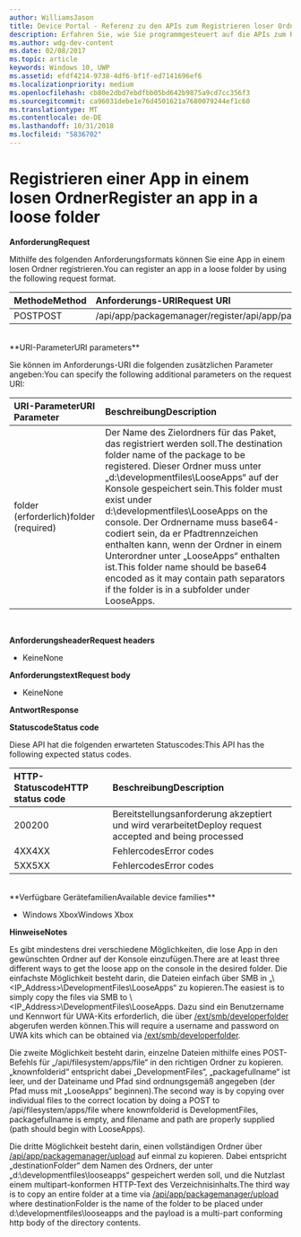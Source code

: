 ```yaml
---
author: WilliamsJason
title: Device Portal - Referenz zu den APIs zum Registrieren loser Ordner
description: Erfahren Sie, wie Sie programmgesteuert auf die APIs zum Registrieren loser Ordner zugreifen.
ms.author: wdg-dev-content
ms.date: 02/08/2017
ms.topic: article
keywords: Windows 10, UWP
ms.assetid: efdf4214-9738-4df6-bf1f-ed7141696ef6
ms.localizationpriority: medium
ms.openlocfilehash: cb80e2dbd7ebdfbb05bd642b9875a9cd7cc356f3
ms.sourcegitcommit: ca96031debe1e76d4501621a7680079244ef1c60
ms.translationtype: MT
ms.contentlocale: de-DE
ms.lasthandoff: 10/31/2018
ms.locfileid: "5836702"
---
```

# <a name="register-an-app-in-a-loose-folder"></a><span data-ttu-id="faac9-104">Registrieren einer App in einem losen Ordner</span><span class="sxs-lookup"><span data-stu-id="faac9-104">Register an app in a loose folder</span></span>  

**<span data-ttu-id="faac9-105">Anforderung</span><span class="sxs-lookup"><span data-stu-id="faac9-105">Request</span></span>**

<span data-ttu-id="faac9-106">Mithilfe des folgenden Anforderungsformats können Sie eine App in einem losen Ordner registrieren.</span><span class="sxs-lookup"><span data-stu-id="faac9-106">You can register an app in a loose folder by using the following request format.</span></span>

<span data-ttu-id="faac9-107">Methode</span><span class="sxs-lookup"><span data-stu-id="faac9-107">Method</span></span>      | <span data-ttu-id="faac9-108">Anforderungs-URI</span><span class="sxs-lookup"><span data-stu-id="faac9-108">Request URI</span></span>
:------     | :------
<span data-ttu-id="faac9-109">POST</span><span class="sxs-lookup"><span data-stu-id="faac9-109">POST</span></span> | <span data-ttu-id="faac9-110">/api/app/packagemanager/register</span><span class="sxs-lookup"><span data-stu-id="faac9-110">/api/app/packagemanager/register</span></span>
<br />
**<span data-ttu-id="faac9-111">URI-Parameter</span><span class="sxs-lookup"><span data-stu-id="faac9-111">URI parameters</span></span>**

<span data-ttu-id="faac9-112">Sie können im Anforderungs-URI die folgenden zusätzlichen Parameter angeben:</span><span class="sxs-lookup"><span data-stu-id="faac9-112">You can specify the following additional parameters on the request URI:</span></span>

<span data-ttu-id="faac9-113">URI-Parameter</span><span class="sxs-lookup"><span data-stu-id="faac9-113">URI Parameter</span></span>      | <span data-ttu-id="faac9-114">Beschreibung</span><span class="sxs-lookup"><span data-stu-id="faac9-114">Description</span></span>
:------     | :-----
<span data-ttu-id="faac9-115">folder (erforderlich)</span><span class="sxs-lookup"><span data-stu-id="faac9-115">folder (required)</span></span> | <span data-ttu-id="faac9-116">Der Name des Zielordners für das Paket, das registriert werden soll.</span><span class="sxs-lookup"><span data-stu-id="faac9-116">The destination folder name of the package to be registered.</span></span> <span data-ttu-id="faac9-117">Dieser Ordner muss unter „d:\developmentfiles\LooseApps“ auf der Konsole gespeichert sein.</span><span class="sxs-lookup"><span data-stu-id="faac9-117">This folder must exist under d:\developmentfiles\LooseApps on the console.</span></span> <span data-ttu-id="faac9-118">Der Ordnername muss base64-codiert sein, da er Pfadtrennzeichen enthalten kann, wenn der Ordner in einem Unterordner unter „LooseApps“ enthalten ist.</span><span class="sxs-lookup"><span data-stu-id="faac9-118">This folder name should be base64 encoded as it may contain path separators if the folder is in a subfolder under LooseApps.</span></span>
<br />

**<span data-ttu-id="faac9-119">Anforderungsheader</span><span class="sxs-lookup"><span data-stu-id="faac9-119">Request headers</span></span>**

- <span data-ttu-id="faac9-120">Keine</span><span class="sxs-lookup"><span data-stu-id="faac9-120">None</span></span>

**<span data-ttu-id="faac9-121">Anforderungstext</span><span class="sxs-lookup"><span data-stu-id="faac9-121">Request body</span></span>**

- <span data-ttu-id="faac9-122">Keine</span><span class="sxs-lookup"><span data-stu-id="faac9-122">None</span></span>

**<span data-ttu-id="faac9-123">Antwort</span><span class="sxs-lookup"><span data-stu-id="faac9-123">Response</span></span>**

**<span data-ttu-id="faac9-124">Statuscode</span><span class="sxs-lookup"><span data-stu-id="faac9-124">Status code</span></span>**

<span data-ttu-id="faac9-125">Diese API hat die folgenden erwarteten Statuscodes:</span><span class="sxs-lookup"><span data-stu-id="faac9-125">This API has the following expected status codes.</span></span>

<span data-ttu-id="faac9-126">HTTP-Statuscode</span><span class="sxs-lookup"><span data-stu-id="faac9-126">HTTP status code</span></span>      | <span data-ttu-id="faac9-127">Beschreibung</span><span class="sxs-lookup"><span data-stu-id="faac9-127">Description</span></span>
:------     | :-----
<span data-ttu-id="faac9-128">200</span><span class="sxs-lookup"><span data-stu-id="faac9-128">200</span></span> | <span data-ttu-id="faac9-129">Bereitstellungsanforderung akzeptiert und wird verarbeitet</span><span class="sxs-lookup"><span data-stu-id="faac9-129">Deploy request accepted and being processed</span></span>
<span data-ttu-id="faac9-130">4XX</span><span class="sxs-lookup"><span data-stu-id="faac9-130">4XX</span></span> | <span data-ttu-id="faac9-131">Fehlercodes</span><span class="sxs-lookup"><span data-stu-id="faac9-131">Error codes</span></span>
<span data-ttu-id="faac9-132">5XX</span><span class="sxs-lookup"><span data-stu-id="faac9-132">5XX</span></span> | <span data-ttu-id="faac9-133">Fehlercodes</span><span class="sxs-lookup"><span data-stu-id="faac9-133">Error codes</span></span>
<br />
**<span data-ttu-id="faac9-134">Verfügbare Gerätefamilien</span><span class="sxs-lookup"><span data-stu-id="faac9-134">Available device families</span></span>**

* <span data-ttu-id="faac9-135">Windows Xbox</span><span class="sxs-lookup"><span data-stu-id="faac9-135">Windows Xbox</span></span>

**<span data-ttu-id="faac9-136">Hinweise</span><span class="sxs-lookup"><span data-stu-id="faac9-136">Notes</span></span>**

<span data-ttu-id="faac9-137">Es gibt mindestens drei verschiedene Möglichkeiten, die lose App in den gewünschten Ordner auf der Konsole einzufügen.</span><span class="sxs-lookup"><span data-stu-id="faac9-137">There are at least three different ways to get the loose app on the console in the desired folder.</span></span> <span data-ttu-id="faac9-138">Die einfachste Möglichkeit besteht darin, die Dateien einfach über SMB in „\\<IP_Address>\DevelopmentFiles\LooseApps“ zu kopieren.</span><span class="sxs-lookup"><span data-stu-id="faac9-138">The easiest is to simply copy the files via SMB to \\<IP_Address>\DevelopmentFiles\LooseApps.</span></span> <span data-ttu-id="faac9-139">Dazu sind ein Benutzername und Kennwort für UWA-Kits erforderlich, die über [/ext/smb/developerfolder](wdp-smb-api.md) abgerufen werden können.</span><span class="sxs-lookup"><span data-stu-id="faac9-139">This will require a username and password on UWA kits which can be obtained via [/ext/smb/developerfolder](wdp-smb-api.md).</span></span> 

<span data-ttu-id="faac9-140">Die zweite Möglichkeit besteht darin, einzelne Dateien mithilfe eines POST-Befehls für „/api/filesystem/apps/file“ in den richtigen Ordner zu kopieren. „knownfolderid“ entspricht dabei „DevelopmentFiles“, „packagefullname“ ist leer, und der Dateiname und Pfad sind ordnungsgemäß angegeben (der Pfad muss mit „LooseApps“ beginnen).</span><span class="sxs-lookup"><span data-stu-id="faac9-140">The second way is by copying over individual files to the correct location by doing a POST to /api/filesystem/apps/file where knownfolderid is DevelopmentFiles, packagefullname is empty, and filename and path are properly supplied (path should begin with LooseApps).</span></span>

<span data-ttu-id="faac9-141">Die dritte Möglichkeit besteht darin, einen vollständigen Ordner über [/api/app/packagemanager/upload](wdp-folder-upload.md) auf einmal zu kopieren. Dabei entspricht „destinationFolder“ dem Namen des Ordners, der unter „d:\developmentfiles\looseapps“ gespeichert werden soll, und die Nutzlast einem multipart-konformen HTTP-Text des Verzeichnisinhalts.</span><span class="sxs-lookup"><span data-stu-id="faac9-141">The third way is to copy an entire folder at a time via [/api/app/packagemanager/upload](wdp-folder-upload.md) where destinationFolder is the name of the folder to be placed under d:\developmentfiles\looseapps and the payload is a multi-part conforming http body of the directory contents.</span></span>

